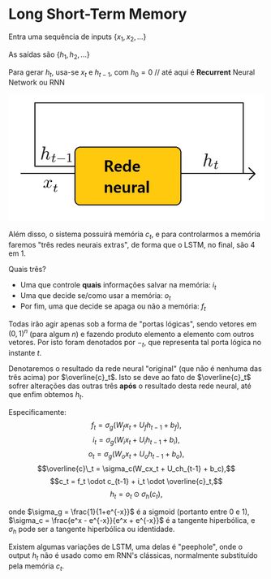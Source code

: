 # Long Short-Term Memory

Entra uma sequência de inputs $\{x_1, x_2, ...\}$

As saídas são $\{h_1, h_2, ...\}$

Para gerar $h_t$, usa-se $x_t$ e $h_{t-1}$, com $h_0 = 0$ // até aqui é **Recurrent** Neural Network ou RNN

<div align="center">

![RNN comum](RNNcomum.jpg)

</div>

Além disso, o sistema possuirá memória $c_t$, e para controlarmos a memória faremos "três redes neurais extras", de forma que o LSTM, no final, são 4 em 1.

Quais três? 

- Uma que controle **quais** informações salvar na memória: $i_t$
- Uma que decide se/como usar a memória: $o_t$
- Por fim, uma que decide se apaga ou não a memória: $f_t$

Todas irão agir apenas sob a forma de "portas lógicas", sendo vetores em $(0,1)^n$ (para algum $n$) e fazendo produto elemento a elemento com outros vetores. Por isto foram denotados por $-_t$, que representa tal porta lógica no instante $t$.

Denotaremos o resultado da rede neural "original" (que não é nenhuma das três acima) por $\overline{c}_t$. Isto se deve ao fato de $\overline{c}_t$ sofrer alterações das outras três **após** o resultado desta rede neural, até que enfim obtemos $h_t$.

Especificamente:
$$f_t = \sigma_g(W_fx_t + U_fh_{t-1} + b_f),$$ $$i_t = \sigma_g(W_ix_t + U_ih_{t-1} + b_i),$$
 $$o_t = \sigma_g(W_ox_t + U_oh_{t-1} + b_o),$$ $$\overline{c}\_t = \sigma_c(W_cx_t + U_ch_{t-1} + b_c),$$
 $$c_t = f_t \odot c_{t-1} + i_t \odot \overline{c}_t,$$ $$h_t = o_t \odot \sigma_h(c_t),$$

onde $\sigma_g = \frac{1}{1+e^{-x}}$ é a sigmoid (portanto entre 0 e 1), $\sigma_c = \frac{e^x - e^{-x}}{e^x + e^{-x}}$ é a tangente hiperbólica, e $\sigma_h$ pode ser a tangente hiperbólica ou identidade. 

Existem algumas variações de LSTM, uma delas é "peephole", onde o output $h_t$ não é usado como em RNN's clássicas, normalmente substituído pela memória $c_t$.

